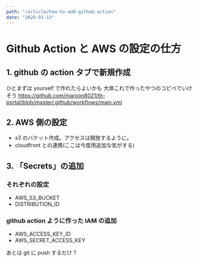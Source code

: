 ```yaml
---
path: "/article/how-to-add-github-action"
date: "2020-01-13"
---
```


# Github Action と AWS の設定の仕方

## 1. github の action タブで新規作成

ひとまずは yourself で作れたらよいかも
大体これで作ったやつのコピペでいけそう
https://github.com/maroon8021/th-portal/blob/master/.github/workflows/main.yml

## 2. AWS 側の設定

- s3 のバケット作成。アクセスは開放するように。
- cloudfront との連携(ここは今度用追加な気がする)

## 3. 「Secrets」の追加

### それぞれの設定

- AWS_S3_BUCKET
- DISTRIBUTION_ID

### github action ように作った IAM の追加

- AWS_ACCESS_KEY_ID
- AWS_SECRET_ACCESS_KEY

あとは git に push するだけ？
